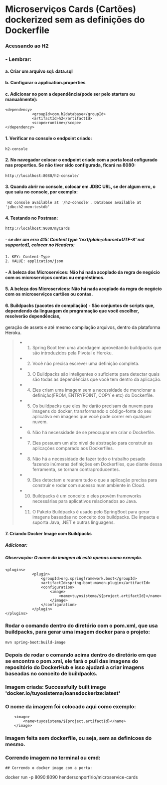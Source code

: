 # Microserviços Cards (Cartões) dockerized sem as definições do Dockerfile 
### Acessando ao H2
### - Lembrar:
#### a. Criar um arquivo sql: data.sql
#### b. Configurar o application.properties
#### c. Adicionar no pom a dependência(pode ser pelo starters ou manualmente):
````
<dependency>
			<groupId>com.h2database</groupId>
			<artifactId>h2</artifactId>
			<scope>runtime</scope>
</dependency>
````

#### 1. Verificar no console o endpoint criado:
````
h2-console
````
#### 2. No navegador colocar o endpoint criado com a porta local cofigurado nas properties. Se não tiver sido configurada, ficará na 8080:
````
http://localhost:8080/h2-console/
````
#### 3. Quando abrir no console, colocar em JDBC URL, se der algum erro, o que saiu no console, por exemplo:
````
 H2 console available at '/h2-console'. Database available at 'jdbc:h2:mem:testdb'
````
#### 4. Testando no Postman:
````
http://localhost:9000/myCards
````
##### - se der um erro 415: Content type 'text/plain;charset=UTF-8' not supported], colocar no Headers:
````
1. KEY: Content-Type
2. VALUE: application/json
````
#### - A beleza dos Microservices: Não há nada acoplado da regra de negócio com os microserviços contas ou empréstimos.

#### 5. A beleza dos Microservices: Não há nada acoplado da regra de negócio com os microserviços cartões ou contas.


#### 6. Buildpacks (pacotes de compilação) - São conjuntos de scripts que, dependendo da linguagem de programação que você escolher, resolverão dependências,
geração de assets e até mesmo compilação arquivos, dentro da plataforma Heroku.
> - 1. Spring Boot tem uma abordagem aproveitando buildpacks que são introduzidos pela Pivotal e Heroku.
> - 2. Você não precisa escrever uma definição completa.
> - 3. O Buildpacks são inteligentes o suficiente para detectar quais são todas as dependências que você tem dentro da aplicação.
> - 4. Eles criam uma imagem sem a necessidade de mencionar a definição(FROM, ENTRYPOINT, COPY e etc) do Dockerfile.
> - 5. Os buildpacks que eles lhe darão precisam da nuvem para imagens do docker, transformando o código-fonte do seu aplicativo em imagens que você pode correr em qualquer nuvem.
> - 6. Não há necessidade de se preocupar em criar o Dockerfile.
> - 7. Eles possuem um alto nível de abstração para construir as aplicações comparado aos Dockerfiles.
> - 8. Não há a necessidade de fazer todo o trabalho pesado fazendo inúmeras definições em Dockerfiles, que diante dessa ferramenta, se tornam contraproducentes.
> - 9. Eles detectam e reunem tudo o que a aplicação precisa para construir e rodar com sucesso num ambiente in Cloud.
> - 10. Buildpacks é um conceito e eles provém frameworks necessárias para aplicativos relacionados ao Java.
> - 11. O Paketo Buildpacks é usado pelo SpringBoot para gerar imagens baseadas no conceito dos buildpacks. Ele impacta e suporta Java, .NET e outras linguagens.


#### 7. Criando Docker Image com Buildpacks

##### Adicionar:
##### Observação: O nome da imagem alí está apenas como exemplo.
````
<plugins>
            <plugin>
                <groupId>org.springframework.boot</groupId>
                <artifactId>spring-boot-maven-plugin</artifactId>
                <configuration>
                    <image>
                        <name>tuyosistema/${project.artifactId}</name>
                    </image>
                </configuration>
            </plugin>
</plugins>
````

### Rodar o comando dentro do diretório com o pom.xml, que usa buildpacks, para gerar uma imagem docker para o projeto:
````
mvn spring-boot:build-image
````
### Depois de rodar o comando acima dentro do diretório em que se encontra o pom.xml, ele fará o pull das imagens do repositório do DockerHub e isso ajudará a criar imagens baseadas no conceito de buildpacks.

### Imagem criada: Successfully built image 'docker.io/tuyosistema/loansdockerize:latest'

### O nome da imagem foi colocado aqui como exemplo:
````
    <image>
        <name>tuyosistema/${project.artifactId}</name>
    </image>
````

### Imagem feita sem dockerfile, ou seja, sem as definicoes do mesmo.

### Correndo imagem no terminal ou cmd:
````
## Correndo o docker image com a porta:
````
docker run -p 8090:8090 hendersonporfirio/microservice-cards

````
